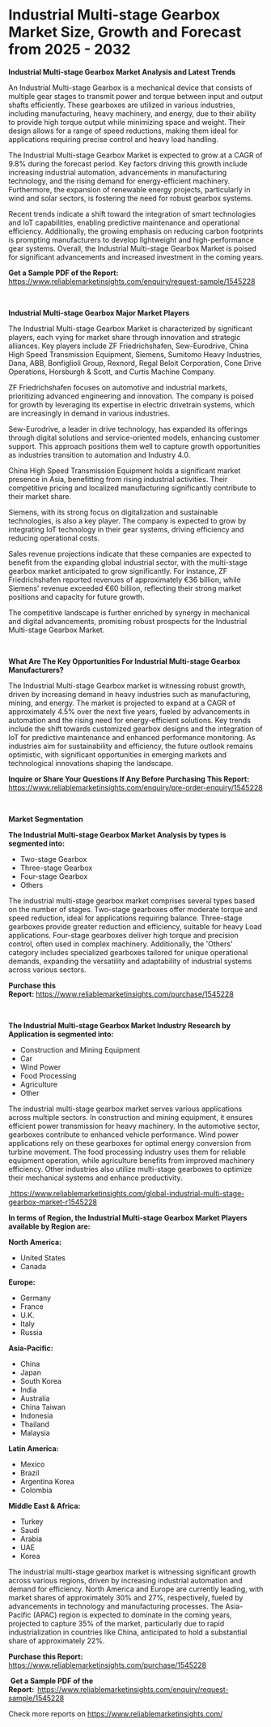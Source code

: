 <p><h1>Industrial Multi-stage Gearbox Market Size, Growth and Forecast from 2025 - 2032</h1></p><p><strong>Industrial Multi-stage Gearbox Market Analysis and Latest Trends</strong></p>
<p><p>An Industrial Multi-stage Gearbox is a mechanical device that consists of multiple gear stages to transmit power and torque between input and output shafts efficiently. These gearboxes are utilized in various industries, including manufacturing, heavy machinery, and energy, due to their ability to provide high torque output while minimizing space and weight. Their design allows for a range of speed reductions, making them ideal for applications requiring precise control and heavy load handling.</p><p>The Industrial Multi-stage Gearbox Market is expected to grow at a CAGR of 9.8% during the forecast period. Key factors driving this growth include increasing industrial automation, advancements in manufacturing technology, and the rising demand for energy-efficient machinery. Furthermore, the expansion of renewable energy projects, particularly in wind and solar sectors, is fostering the need for robust gearbox systems. </p><p>Recent trends indicate a shift toward the integration of smart technologies and IoT capabilities, enabling predictive maintenance and operational efficiency. Additionally, the growing emphasis on reducing carbon footprints is prompting manufacturers to develop lightweight and high-performance gear systems. Overall, the Industrial Multi-stage Gearbox Market is poised for significant advancements and increased investment in the coming years.</p></p>
<p><strong>Get a Sample PDF of the Report:&nbsp;</strong> <a href="https://www.reliablemarketinsights.com/enquiry/request-sample/1545228?utm_campaign=2520&utm_medium=2&utm_source=Github&utm_content=ia&utm_term=27022025&utm_id=industrial-multi-stage-gearbox">https://www.reliablemarketinsights.com/enquiry/request-sample/1545228</a></p>
<p>&nbsp;</p>
<p><strong>Industrial Multi-stage Gearbox Major Market Players</strong></p>
<p><p>The Industrial Multi-stage Gearbox Market is characterized by significant players, each vying for market share through innovation and strategic alliances. Key players include ZF Friedrichshafen, Sew-Eurodrive, China High Speed Transmission Equipment, Siemens, Sumitomo Heavy Industries, Dana, ABB, Bonfiglioli Group, Rexnord, Regal Beloit Corporation, Cone Drive Operations, Horsburgh & Scott, and Curtis Machine Company.</p><p>ZF Friedrichshafen focuses on automotive and industrial markets, prioritizing advanced engineering and innovation. The company is poised for growth by leveraging its expertise in electric drivetrain systems, which are increasingly in demand in various industries.</p><p>Sew-Eurodrive, a leader in drive technology, has expanded its offerings through digital solutions and service-oriented models, enhancing customer support. This approach positions them well to capture growth opportunities as industries transition to automation and Industry 4.0.</p><p>China High Speed Transmission Equipment holds a significant market presence in Asia, benefitting from rising industrial activities. Their competitive pricing and localized manufacturing significantly contribute to their market share.</p><p>Siemens, with its strong focus on digitalization and sustainable technologies, is also a key player. The company is expected to grow by integrating IoT technology in their gear systems, driving efficiency and reducing operational costs.</p><p>Sales revenue projections indicate that these companies are expected to benefit from the expanding global industrial sector, with the multi-stage gearbox market anticipated to grow significantly. For instance, ZF Friedrichshafen reported revenues of approximately €36 billion, while Siemens' revenue exceeded €60 billion, reflecting their strong market positions and capacity for future growth.</p><p>The competitive landscape is further enriched by synergy in mechanical and digital advancements, promising robust prospects for the Industrial Multi-stage Gearbox Market.</p></p>
<p>&nbsp;</p>
<p><strong>What Are The Key Opportunities For Industrial Multi-stage Gearbox Manufacturers?</strong></p>
<p><p>The Industrial Multi-stage Gearbox market is witnessing robust growth, driven by increasing demand in heavy industries such as manufacturing, mining, and energy. The market is projected to expand at a CAGR of approximately 4.5% over the next five years, fueled by advancements in automation and the rising need for energy-efficient solutions. Key trends include the shift towards customized gearbox designs and the integration of IoT for predictive maintenance and enhanced performance monitoring. As industries aim for sustainability and efficiency, the future outlook remains optimistic, with significant opportunities in emerging markets and technological innovations shaping the landscape.</p></p>
<p><strong>Inquire or Share Your Questions If Any Before Purchasing This Report:</strong> <a href="https://www.reliablemarketinsights.com/enquiry/pre-order-enquiry/1545228?utm_campaign=2520&utm_medium=2&utm_source=Github&utm_content=ia&utm_term=27022025&utm_id=industrial-multi-stage-gearbox">https://www.reliablemarketinsights.com/enquiry/pre-order-enquiry/1545228</a></p>
<p>&nbsp;</p>
<p><strong>Market Segmentation</strong></p>
<p><strong>The Industrial Multi-stage Gearbox Market Analysis by types is segmented into:</strong></p>
<p><ul><li>Two-stage Gearbox</li><li>Three-stage Gearbox</li><li>Four-stage Gearbox</li><li>Others</li></ul></p>
<p><p>The industrial multi-stage gearbox market comprises several types based on the number of stages. Two-stage gearboxes offer moderate torque and speed reduction, ideal for applications requiring balance. Three-stage gearboxes provide greater reduction and efficiency, suitable for heavy Load applications. Four-stage gearboxes deliver high torque and precision control, often used in complex machinery. Additionally, the 'Others' category includes specialized gearboxes tailored for unique operational demands, expanding the versatility and adaptability of industrial systems across various sectors.</p></p>
<p><strong>Purchase this Report:&nbsp;</strong><a href="https://www.reliablemarketinsights.com/purchase/1545228?utm_campaign=2520&utm_medium=2&utm_source=Github&utm_content=ia&utm_term=27022025&utm_id=industrial-multi-stage-gearbox">https://www.reliablemarketinsights.com/purchase/1545228</a></p>
<p>&nbsp;</p>
<p><strong>The Industrial Multi-stage Gearbox Market Industry Research by Application is segmented into:</strong></p>
<p><ul><li>Construction and Mining Equipment</li><li>Car</li><li>Wind Power</li><li>Food Processing</li><li>Agriculture</li><li>Other</li></ul></p>
<p><p>The industrial multi-stage gearbox market serves various applications across multiple sectors. In construction and mining equipment, it ensures efficient power transmission for heavy machinery. In the automotive sector, gearboxes contribute to enhanced vehicle performance. Wind power applications rely on these gearboxes for optimal energy conversion from turbine movement. The food processing industry uses them for reliable equipment operation, while agriculture benefits from improved machinery efficiency. Other industries also utilize multi-stage gearboxes to optimize their mechanical systems and enhance productivity.</p></p>
<p><a href="https://www.reliablemarketinsights.com/global-industrial-multi-stage-gearbox-market-r1545228?utm_campaign=2520&utm_medium=2&utm_source=Github&utm_content=ia&utm_term=27022025&utm_id=industrial-multi-stage-gearbox">&nbsp;https://www.reliablemarketinsights.com/global-industrial-multi-stage-gearbox-market-r1545228</a></p>
<p><strong>In terms of Region, the Industrial Multi-stage Gearbox Market Players available by Region are:</strong></p>
<p>
    <p> <strong> North America: </strong>
        <ul>
            <li>United States</li>
            <li>Canada</li>
        </ul>
        </p> 
    <p> <strong> Europe: </strong>
        <ul>
            <li>Germany</li>
            <li>France</li>
            <li>U.K.</li>
            <li>Italy</li>
            <li>Russia</li>
        </ul>
        </p> 
    <p> <strong> Asia-Pacific: </strong>
        <ul>
            <li>China</li>
            <li>Japan</li>
            <li>South Korea</li>
            <li>India</li>
            <li>Australia</li>
            <li>China Taiwan</li>
            <li>Indonesia</li>
            <li>Thailand</li>
            <li>Malaysia</li>
        </ul>
        </p> 
    <p> <strong> Latin America: </strong>
        <ul>
            <li>Mexico</li>
            <li>Brazil</li>
            <li>Argentina Korea</li>
            <li>Colombia</li>
        </ul>
        </p> 
    <p> <strong> Middle East & Africa: </strong>
        <ul>
            <li>Turkey</li>
            <li>Saudi</li>
            <li>Arabia</li>
            <li>UAE</li>
            <li>Korea</li>
        </ul>
    </p>
    </p>
<p><p>The industrial multi-stage gearbox market is witnessing significant growth across various regions, driven by increasing industrial automation and demand for efficiency. North America and Europe are currently leading, with market shares of approximately 30% and 27%, respectively, fueled by advancements in technology and manufacturing processes. The Asia-Pacific (APAC) region is expected to dominate in the coming years, projected to capture 35% of the market, particularly due to rapid industrialization in countries like China, anticipated to hold a substantial share of approximately 22%.</p></p>
<p><strong>Purchase this Report: </strong><a href="https://www.reliablemarketinsights.com/purchase/1545228?utm_campaign=2520&utm_medium=2&utm_source=Github&utm_content=ia&utm_term=27022025&utm_id=industrial-multi-stage-gearbox">https://www.reliablemarketinsights.com/purchase/1545228</a></p>
<p>&nbsp;<strong>Get a Sample PDF of the Report:&nbsp;&nbsp;</strong><a href="https://www.reliablemarketinsights.com/enquiry/request-sample/1545228?utm_campaign=2520&utm_medium=2&utm_source=Github&utm_content=ia&utm_term=27022025&utm_id=industrial-multi-stage-gearbox">https://www.reliablemarketinsights.com/enquiry/request-sample/1545228</a></p>
<p><strong></strong></p>
<p>Check more reports on <a href="https://www.reliablemarketinsights.com/?utm_campaign=2520&utm_medium=2&utm_source=Github&utm_content=ia&utm_term=27022025&utm_id=industrial-multi-stage-gearbox">https://www.reliablemarketinsights.com/</a></p>